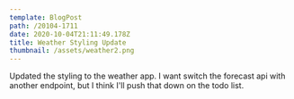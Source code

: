 ```yaml
---
template: BlogPost
path: /20104-1711
date: 2020-10-04T21:11:49.178Z
title: Weather Styling Update
thumbnail: /assets/weather2.png
---
```

Updated the styling to the weather app.  I want switch the forecast api with another endpoint, but I think I'll push that down on the todo list.